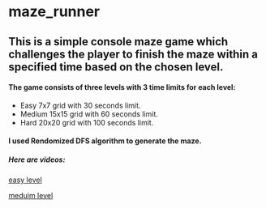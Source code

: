 # maze_runner
## This is a simple console maze game which challenges the player to finish the maze within a specified time based on the chosen level.

#### The game consists of three levels with 3 time limits for each level:
- Easy 7x7 grid with 30 seconds limit.
- Medium 15x15 grid with 60 seconds limit.
- Hard 20x20 grid with 100 seconds limit.
#### I used Rendomized DFS algorithm to generate the maze.


##### Here are videos:
[easy level](https://github.com/user-attachments/assets/31241f19-56d3-48f9-988c-6249aec42155)

[meduim level](https://github.com/user-attachments/assets/99b6cdc9-6fd0-4a24-a1ff-373aa7f2d740)
